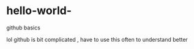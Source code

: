 # hello-world-
github basics

lol github is bit complicated , have to use this often to understand better
